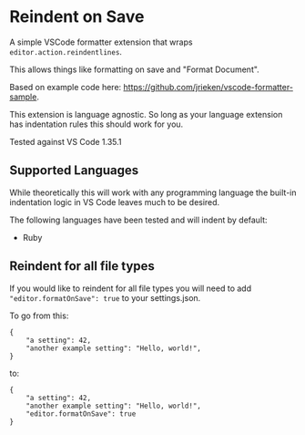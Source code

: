 # Reindent on Save #

A simple VSCode formatter extension that wraps `editor.action.reindentlines`.

This allows things like formatting on save and "Format Document".

Based on example code here: https://github.com/jrieken/vscode-formatter-sample.

This extension is language agnostic.  So long as your language extension has indentation rules this should work for you.

Tested against VS Code 1.35.1

## Supported Languages ##

While theoretically this will work with any programming language the built-in indentation logic in VS Code leaves much to be desired.

The following languages have been tested and will indent by default:
* Ruby

## Reindent for all file types ##

If you would like to reindent for all file types you will need to add `"editor.formatOnSave": true` to your settings.json.

To go from this:
```
{
    "a setting": 42,
    "another example setting": "Hello, world!",
}
```

to:
```
{
    "a setting": 42,
    "another example setting": "Hello, world!",
    "editor.formatOnSave": true
}
```
